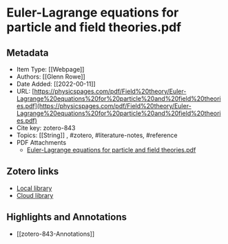 # Euler-Lagrange equations for particle and field theories.pdf

## Metadata

* Item Type: [[Webpage]]
* Authors: [[Glenn Rowe]]
* Date Added: [[2022-00-11]]
* URL: [https://physicspages.com/pdf/Field%20theory/Euler-Lagrange%20equations%20for%20particle%20and%20field%20theories.pdf](https://physicspages.com/pdf/Field%20theory/Euler-Lagrange%20equations%20for%20particle%20and%20field%20theories.pdf)
* Cite key: zotero-843
* Topics: [[String]]
, #zotero, #literature-notes, #reference
* PDF Attachments
	- [Euler-Lagrange equations for particle and field theories.pdf](zotero://open-pdf/library/items/TAE9KIDZ)


##  Zotero links
* [Local library](zotero://select/items/1_HVHSCDDI)
* [Cloud library](http://zotero.org/users/7873466/items/HVHSCDDI)

## Highlights and Annotations

- [[zotero-843-Annotations]]